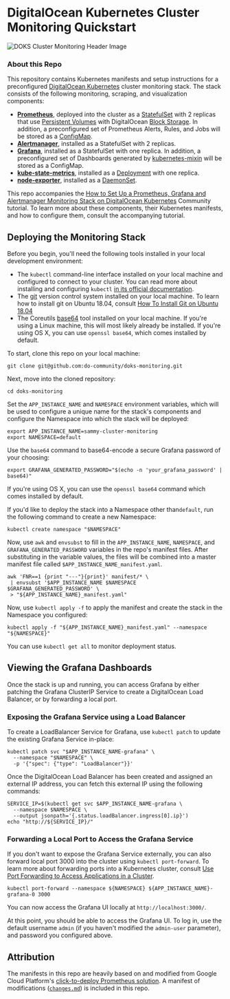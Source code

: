 # DigitalOcean Kubernetes Cluster Monitoring Quickstart

![DOKS Cluster Monitoring Header Image](https://community-cdn-digitalocean-com.global.ssl.fastly.net/assets/tutorials/images/large/KubernetesMonitoring_Final_v1.png)

### About this Repo

This repository contains Kubernetes manifests and setup instructions for a preconfigured [DigitalOcean Kubernetes](https://www.digitalocean.com/products/kubernetes/) cluster monitoring stack. The stack consists of the following monitoring, scraping, and visualization components:

- **[Prometheus](https://prometheus.io/)**, deployed into the cluster as a [StatefulSet](https://kubernetes.io/docs/concepts/workloads/controllers/statefulset/) with 2 replicas that use [Persistent Volumes](https://kubernetes.io/docs/concepts/storage/persistent-volumes/) with DigitalOcean [Block Storage](https://www.digitalocean.com/products/block-storage/). In addition, a preconfigured set of Prometheus Alerts, Rules, and Jobs will be stored as a [ConfigMap](https://kubernetes.io/docs/tasks/configure-pod-container/configure-pod-configmap/).
- **[Alertmanager](https://github.com/prometheus/alertmanager)**, installed as a StatefulSet with 2 replicas.
- **[Grafana](https://grafana.com/)**, installed as a StatefulSet with one replica. In addition, a preconfigured set of Dashboards generated by [kubernetes-mixin](https://github.com/kubernetes-monitoring/kubernetes-mixin) will be stored as a ConfigMap.
- **[kube-state-metrics](https://github.com/kubernetes/kube-state-metrics)**, installed as a [Deployment](https://kubernetes.io/docs/concepts/workloads/controllers/deployment/) with one replica.
- **[node-exporter](https://github.com/prometheus/node_exporter)**, installed as a [DaemonSet](https://kubernetes.io/docs/concepts/workloads/controllers/daemonset/).

This repo accompanies the [How to Set Up a Prometheus, Grafana and Alertmanager Monitoring Stack on DigitalOcean Kubernetes](https://www.digitalocean.com/community/tutorials/how-to-set-up-a-prometheus-grafana-and-alertmanager-monitoring-stack-on-digitalocean-kubernetes) Community tutorial. To learn more about these components, their Kubernetes manifests, and how to configure them, consult the accompanying tutorial.

## Deploying the Monitoring Stack

Before you begin, you'll need the following tools installed in your local development environment: 

- The `kubectl` command-line interface installed on your local machine and configured to connect to your cluster. You can read more about installing and configuring `kubectl` [in its official documentation](https://kubernetes.io/docs/tasks/tools/install-kubectl/).
- The [git](https://git-scm.com/book/en/v2/Getting-Started-Installing-Git) version control system installed on your local machine. To learn how to install git on Ubuntu 18.04, consult [How To Install Git on Ubuntu 18.04](https://www.digitalocean.com/community/tutorials/how-to-install-git-on-ubuntu-18-04)
- The Coreutils [base64](https://www.gnu.org/software/coreutils/manual/html_node/base64-invocation.html) tool installed on your local machine. If you're using a Linux machine, this will most likely already be installed. If you're using OS X, you can use `openssl base64`, which comes installed by default.

To start, clone this repo on your local machine:

```shell
git clone git@github.com:do-community/doks-monitoring.git
```

Next, move into the cloned repository:

```shell
cd doks-monitoring
```

Set the `APP_INSTANCE_NAME` and `NAMESPACE` environment variables, which will be used to configure a unique name for the stack's components and configure the Namespace into which the stack will be deployed: 

```shell
export APP_INSTANCE_NAME=sammy-cluster-monitoring
export NAMESPACE=default
```

Use the `base64` command to base64-encode a secure Grafana password of your choosing:

```shell
export GRAFANA_GENERATED_PASSWORD="$(echo -n 'your_grafana_password' | base64)"
```

If you're using OS X, you can use the `openssl base64` command which comes installed by default.

If you'd like to deploy the stack into a Namespace other than`default`, run the following command to create a new Namespace:

```shell
kubectl create namespace "$NAMESPACE"
```

Now, use `awk` and `envsubst` to fill in the `APP_INSTANCE_NAME`, `NAMESPACE`, and `GRAFANA_GENERATED_PASSWORD` variables in the repo's manifest files. After substituting in the variable values, the files will be combined into a master manifest file called `$APP_INSTANCE_NAME_manifest.yaml`.

```shell
awk 'FNR==1 {print "---"}{print}' manifest/* \
 | envsubst '$APP_INSTANCE_NAME $NAMESPACE $GRAFANA_GENERATED_PASSWORD' \
 > "${APP_INSTANCE_NAME}_manifest.yaml"
```

Now, use `kubectl apply -f` to apply the manifest and create the stack in the Namespace you configured:

```shell
kubectl apply -f "${APP_INSTANCE_NAME}_manifest.yaml" --namespace "${NAMESPACE}"
```

You can use `kubectl get all` to monitor deployment status.

## Viewing the Grafana Dashboards

Once the stack is up and running, you can access Grafana by either patching the Grafana ClusterIP Service to create a DigitalOcean Load Balancer, or by forwarding a local port. 

### Exposing the Grafana Service using a Load Balancer

To create a LoadBalancer Service for Grafana, use `kubectl patch` to update the existing Grafana Service in-place:

```shell
kubectl patch svc "$APP_INSTANCE_NAME-grafana" \
  --namespace "$NAMESPACE" \
  -p '{"spec": {"type": "LoadBalancer"}}'
```

Once the DigitalOcean Load Balancer has been created and assigned an external IP address, you can fetch this external IP using the following commands:

```shell
SERVICE_IP=$(kubectl get svc $APP_INSTANCE_NAME-grafana \
  --namespace $NAMESPACE \
  --output jsonpath='{.status.loadBalancer.ingress[0].ip}')
echo "http://${SERVICE_IP}/"
```

### Forwarding a Local Port to Access the Grafana Service

If you don't want to expose the Grafana Service externally, you can also forward local port 3000 into the cluster using `kubectl port-forward`. To learn more about forwarding ports into a Kubernetes cluster, consult [Use Port Forwarding to Access Applications in a Cluster](https://kubernetes.io/docs/tasks/access-application-cluster/port-forward-access-application-cluster/).

```shell
kubectl port-forward --namespace ${NAMESPACE} ${APP_INSTANCE_NAME}-grafana-0 3000
```

You can now access the Grafana UI locally at `http://localhost:3000/`.

At this point, you should be able to access the Grafana UI. To log in, use the default username `admin` (if you haven't modified the `admin-user` parameter), and password you configured above.

## Attribution

The manifests in this repo are heavily based on and modified from Google Cloud Platform's [click-to-deploy Prometheus solution](https://github.com/GoogleCloudPlatform/click-to-deploy/tree/master/k8s/prometheus). A manifest of modifications ([`changes.md`](https://github.com/do-community/doks-monitoring/blob/master/changes.md)) is included in this repo.
